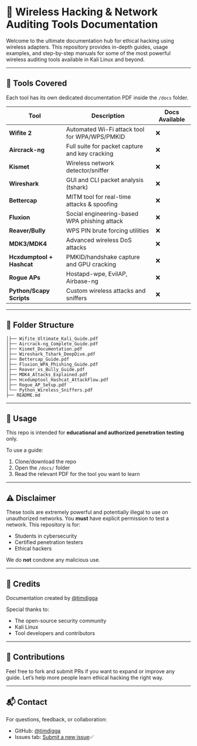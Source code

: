 # 🔐 Wireless Hacking & Network Auditing Tools Documentation

Welcome to the ultimate documentation hub for ethical hacking using wireless adapters. This repository provides in-depth guides, usage examples, and step-by-step manuals for some of the most powerful wireless auditing tools available in Kali Linux and beyond.

---

## 🧰 Tools Covered

Each tool has its own dedicated documentation PDF inside the `/docs` folder.

| Tool         | Description                                  | Docs Available |
|--------------|----------------------------------------------|----------------|
| **Wifite 2** | Automated Wi-Fi attack tool for WPA/WPS/PMKID | ❌             |
| **Aircrack-ng** | Full suite for packet capture and key cracking | ❌             |
| **Kismet**   | Wireless network detector/sniffer             | ❌             |
| **Wireshark**| GUI and CLI packet analysis (tshark)          | ❌             |
| **Bettercap**| MITM tool for real-time attacks & spoofing    | ❌             |
| **Fluxion**  | Social engineering-based WPA phishing attack  | ❌             |
| **Reaver/Bully** | WPS PIN brute forcing utilities             | ❌             |
| **MDK3/MDK4**| Advanced wireless DoS attacks                 | ❌             |
| **Hcxdumptool + Hashcat** | PMKID/handshake capture and GPU cracking | ❌          |
| **Rogue APs** | Hostapd-wpe, EvilAP, Airbase-ng               | ❌             |
| **Python/Scapy Scripts** | Custom wireless attacks and sniffers      | ❌             |

---

## 📁 Folder Structure

```
│├── Wifite_Ultimate_Kali_Guide.pdf
│├── Aircrack-ng_Complete_Guide.pdf
│├── Kismet_Documentation.pdf
│├── Wireshark_Tshark_DeepDive.pdf
│├── Bettercap_Guide.pdf
│├── Fluxion_WPA_Phishing_Guide.pdf
│├── Reaver_vs_Bully_Guide.pdf
│├── MDK4_Attacks_Explained.pdf
│├── Hcxdumptool_Hashcat_AttackFlow.pdf
│├── Rogue_AP_Setup.pdf
│└── Python_Wireless_Sniffers.pdf
├── README.md
```

---

## 🧠 Usage

This repo is intended for **educational and authorized penetration testing** only.

To use a guide:
1. Clone/download the repo
2. Open the `/docs/` folder
3. Read the relevant PDF for the tool you want to learn

---

## ⚠️ Disclaimer

These tools are extremely powerful and potentially illegal to use on unauthorized networks.
You **must** have explicit permission to test a network. This repository is for:

- Students in cybersecurity
- Certified penetration testers
- Ethical hackers

We do **not** condone any malicious use.

---

## 🙌 Credits

Documentation created by [@timdigga](https://github.com/timdigga)

Special thanks to:
- The open-source security community
- Kali Linux
- Tool developers and contributors

---

## 💬 Contributions

Feel free to fork and submit PRs if you want to expand or improve any guide. Let’s help more people learn ethical hacking the right way.

---

## 📬 Contact

For questions, feedback, or collaboration:
- GitHub: [@timdigga](https://github.com/timdigga)
- Issues tab: [Submit a new issue](https://github.com/timdigga/your-repo-name/issues)✅
